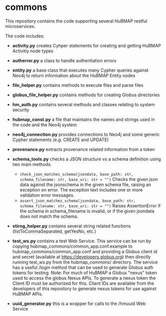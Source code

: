 # commons
This repository contains the code supporting several HuBMAP restful microservices.

The code includes:

* **activity.py** creates Cyhper statements for creating and getting HuBMAP Activitiy node types

* **autherror.py** a class to handle authentiation errors

* **entity.py** a base class that executes many Cypher queries against Neo4j to return information about the HuBMAP Entity nodes

* **file_helper.py** contains methods to execute files and parse files

* **globus_file_helper.py** contains methods for creating Globus directories

* **hm_auth.py** contains several methods and classes relating to system security

* **hubmap_const.py** a file that maintains the names and strings used in the code and the Neo4j system

* **neo4j_connection.py** provides connections to Neo4j and some generic Cypher statements (e.g. CREATE and UPDATE)

* **provenance.py** extracts provenance related information from a token

* **schema_tools.py** checks a JSON structure vs a schema definition using two main methods. 

    - `check_json_matches_schema(jsondata, base_path: str, schema_filename: str, base_uri: str = "")`
    Checks the given json data against the jsonschema in the given schema file, raising an exception on error. The exception text includes one or more validation error messages.
    - `assert_json_matches_schema(jsondata, base_path: str, schema_filename: str, base_uri: str = "")` 
    Raises AssertionError if the schema in schema_filename is invalid, or if the given jsondata does not match the schema.
    
* **stirng_helper.py** contains several string related functions (listToCommaSeparated, getYesNo, etc.)

* **test_ws.py** contains a test Web Service.  This service can be run by copying hubmap_commons/common_app.conf.example to hubmap_commons/common_app.conf and providing a Globus client id and secret (available at https://developers.globus.org) then directly running test_ws.py from the hubmap_commons/ directory.  The service has a useful /login method that can be used to generate Globus auth tokens for testing.  Note: For much of HuBMAP a Globus "nexus" token used to access the globus Nexus APIs.  To generate a nexus token the Client ID must be authorized for this.  Client IDs are available from the developers of this repository to generate nexus tokens for use against HuBMAP APIs.

* **uuid_generator.py** this is a wrapper for calls to the /hmuuid Web Service
